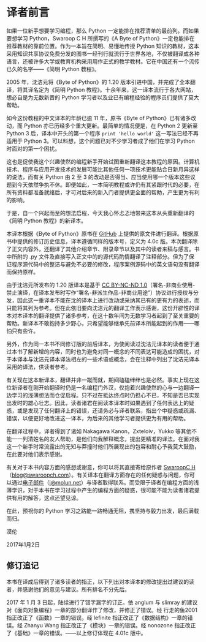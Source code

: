 # 译者前言

如果一位新手想要学习编程，那么 Python 一定能排在推荐清单的最前列。而如果要想学习 Python，Swaroop C H 所撰写的《A Byte of Python》一定也能排在推荐教材的靠前位置。作为一本旨在简明、易懂地传授 Python 知识的教材，这本采用知识共享协议免费分发的图书一经刊行就流行于世界各地，不仅被翻译成各种语言，还被许多大学或教育机构采用用作正式的教学教材。它在中国还有一个流传已久的名字——《简明 Python 教程》。

2005 年，沈洁元将《Byte of Python》的 1.20 版本引进中国，并完成了全本翻译，将其译名定为《简明 Python 教程》。十余年来，这一译本流行于各大网站，想必自是为无数新晋的 Python 学习者以及业已有编程经验的程序员们提供了莫大帮助。

如今这份教程的中文译本的年龄已逾 11 年，原书《Byte of Python》已有诸多改动，而 Python 亦已历经多个重大更新。最简单的情况便是，在 Python 2 更新至 Python 3 后，译本中开头的第一个程序 `print 'hello world'` 这一写法已经不再适用于 Python 3。可以料想，这个问题已对不少学习者成了他们在学习 Python 时面对的第一个困扰。

这也是促使我这个兴趣使然的编程新手开始试图重新翻译这本教程的原因。计算机技术、程序与应用开发技术的发展可能比其他任何一项技术更能贴合日新月异这样的说法，而有关 Python 由 2 至 3 的改动是否得当、应当使用哪一个版本这些议题到今天依然争执不休。即便如此，一本简明教程或许仍有其紧跟时代的必要，在所有资料都准备就绪后，才可对后来的新入门者提供更全面的帮助，产生更为有利的影响。

于是，自一个兴起而至的想法启程，今天我心怀忐忑地带来这本从头重新翻译的《简明 Python 教程》的新译本。

本译本根据《Byte of Python》原书在 [GitHub](https://github.com/swaroopch/byte-of-python) 上提供的原文件进行翻译。根据原书中提供的修订历史信息，译本遵循同样的版本号，定义为 4.0c 版。本次翻译除了正文内容外，还翻译了其他介绍章节、附录章节以及其中的读者来稿与感言。书中所附的 .py 文件及直接写入正文中的的源代码酌情翻译了注释部分。但为了保证程序源代码中的整洁与避免不必要的修改，程序案例源码中的英文语句没有翻译而保持原样。

由于沈洁元所发布的 1.20 版译本是基于 [CC BY-NC-ND 1.0](https://creativecommons.org/licenses/by-nd-nc/1.0/)（署名-非商业使用-禁止演绎，在译本发布时写作“署名-非派生作品-非商业用途”）协议进行授权与分发，因此这一重译本不能在沈的译本上进行改动或采纳其已有的更有力的表述，而只能将其列为参考。但在此依旧要向沈洁元的翻译工作表示感谢，这份开辟性的译本对本译本的翻译提供了诸多参考，在这十数年间为无数学习者起到了至关重要的帮助。新译本不敢抱持多少野心，只希望能够继承先前译本所能起到的作用——哪怕只有些许。

另外，作为同一本书不同修订版的前后译本，为使阅读过沈洁元译本的读者便于通过本书了解新增的内容，同时也为避免对同一概念的不同表达可能造成的困扰，对于本译本与沈洁元译本译法相左的一些术语或概念，会在注释中列出了沈洁元译本采用的译法，供读者参考。

有关现在这本新译本，翻译并非一蹴而就，期间磕磕绊绊也是必然。事实上现在这位新译者在刚开始翻译时仍是一名编程门外汉，仅抱着兴趣使然的心与一边翻译一边学习的浅薄想法而仓促启程。只不过在抵达终点时仍担心不已，不知是否已实现出发时的雄心壮志。因此，读者诸君在阅读本译本时如果遇到了任何表达上的疑惑，或是发现了任何翻译上的错误，还请务必与译者联系，指出个中疑惑或疏漏、错误，以便更好地改进这一译本，为后来的其他学习者提供更为有用的帮助。

在翻译过程中，译者得到了诸如 Nakagawa Kanon，Zxteloiv，Yukko 等其他不能一一列清姓名的友人帮助，是他们向我解释概念，提出更精准的译法。在面对我这一个新手时常流露出的无知与莽撞时他们所展现出的包容和耐心予我莫大鼓励，在此要对他们表示感谢。

有关对于本书内容方面的感想或谢意，你可以将其直接寄给原作者 [SwaroopC H](blog@swaroopch.com)（blog@swaroopch.com）。有关译本在翻译方面存在的任何疑惑与问题，你可以通过[电子邮件](mailto:i@molun.net)（i@molun.net）与译者取得联系。而受限于译者在编程方面的浅薄学识，对于本书在学习过程中产生的编程方面的疑惑，很可能不能为读者诸君提供有用的解答，这点还望见谅。

在此，预祝你的 Python 学习之路能一路畅通无阻，携坚持与毅力出发，最后满载而归。

漠伦

2017年1月2日

## 修订追记

本书在译成后得到了诸多读者的指正，以下列出对本译本的修改提出过建议的读者，并感谢他们的意见与建议。所有排名不分先后。

2017 年 1 月 3 日起，陆续进行了错字漏字的订正。依 anglum 与 slimray 的建议对《面向对象编程》一章的部分翻译作了修改，并修正了错误。经 行走的鱼2001 指正改正了《函数》一章的错误。经 lefinite 指正改正了《数据结构》一章的错误。经 Zhanyu Wang 指正改正了《模块》一章的错误。经 nonozone 指正改正了《基础》一章的错误。——以上修订体现在 4.01c 版中。